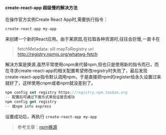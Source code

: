 #### create-react-app 超级慢的解决方法

在操作官方实例Create React App时,需要执行指令：

```js
create-react-app my-app
```

来创建一个新的React应用。由于某原因,在拉取各种资源时,往往会巨慢,一直卡在

> fetchMetadata: sill mapToRegistry uri http://registry.npmjs.org/whatwg-fetch

解决方案是换源,虽然平常使用cnpm来代替npm,但也只是使用新的指令而已，而在寻求create-react-app的相关配置希望修改registry时失败了，最后发现create-react-app指令默认调用npm，于是直接把npm的register给永久设置过来就好了，这样使用cnpm或者npm就没差别了。

```js
npm config set registry https://registry.npm.taobao.org
-- 配置后可通过下面方式来验证是否成功
npm config get registry
-- 或npm info express
```

设置成功后，再执行 `create-react-app my-app`

>  参考文章：[npm换源]( https://npm.taobao.org/ )

